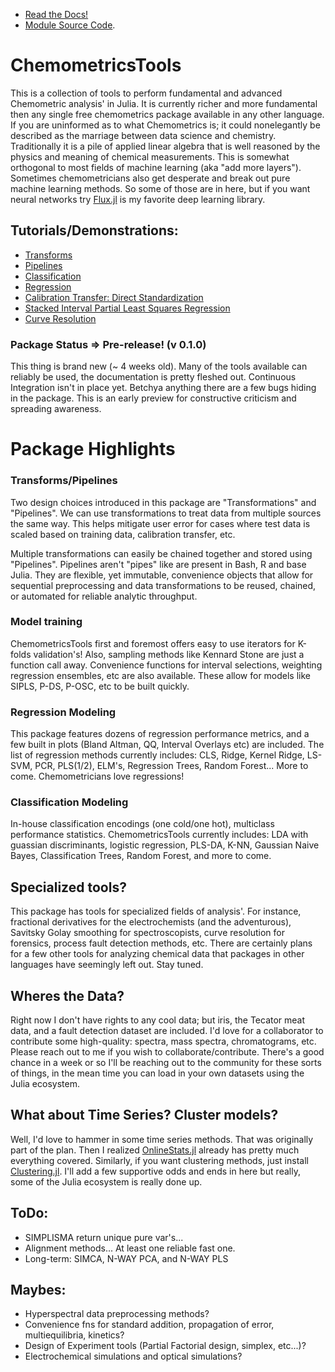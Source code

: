  - [Read the Docs!](https://caseykneale.github.io/ChemometricsTools/)
  - [Module Source Code](https://github.com/caseykneale/ChemometricsTools/blob/master/src/ChemometricsTools.jl).

# ChemometricsTools
This is a collection of tools to perform fundamental and advanced Chemometric analysis' in Julia. It is currently richer and more fundamental then any single free chemometrics package available in any other language. If you are uninformed as to what Chemometrics is; it could nonelegantly be described as the marriage between data science and chemistry. Traditionally it is a pile of applied linear algebra that is well reasoned by the physics and meaning of chemical measurements. This is somewhat orthogonal to most fields of machine learning (aka "add more layers"). Sometimes chemometricians also get desperate and break out pure machine learning methods. So some of those are in here, but if you want neural networks try [Flux.jl](https://github.com/FluxML/Flux.jl) is my favorite deep learning library.

## Tutorials/Demonstrations:
  - [Transforms](https://caseykneale.github.io/ChemometricsTools/Demos/Transforms/)
  - [Pipelines](https://caseykneale.github.io/ChemometricsTools/Demos/Pipelines/)
  - [Classification](https://caseykneale.github.io/ChemometricsTools/Demos/ClassificationExample/)
  - [Regression](https://caseykneale.github.io/ChemometricsTools/Demos/RegressionExample/)
  - [Calibration Transfer: Direct Standardization](https://caseykneale.github.io/ChemometricsTools/Demos/CalibXfer/)
  - [Stacked Interval Partial Least Squares Regression](https://caseykneale.github.io/ChemometricsTools/Demos/SIPLS/)
  - [Curve Resolution](https://caseykneale.github.io/ChemometricsTools/Demos/CurveResolution/)

### Package Status => Pre-release! (v 0.1.0)
This thing is brand new (~ 4 weeks old). Many of the tools available can reliably be used, the documentation is pretty fleshed out. Continuous Integration isn't in place yet. Betchya anything there are a few bugs hiding in the package. This is an early preview for constructive criticism and spreading awareness.

# Package Highlights
### Transforms/Pipelines
Two design choices introduced in this package are "Transformations" and "Pipelines". We can use transformations to treat data from multiple sources the same way. This helps mitigate user error for cases where test data is scaled based on training data, calibration transfer, etc.

Multiple transformations can easily be chained together and stored using "Pipelines". Pipelines aren't "pipes" like are present in Bash, R and base Julia. They are flexible, yet immutable, convenience objects that allow for sequential preprocessing and data transformations to be reused, chained, or automated for reliable analytic throughput.

### Model training
ChemometricsTools first and foremost offers easy to use iterators for K-folds validation's! Also, sampling methods like Kennard Stone are just a function call away. Convenience functions for interval selections, weighting regression ensembles, etc are also available. These allow for models like SIPLS, P-DS, P-OSC, etc to be built quickly.

### Regression Modeling
This package features dozens of regression performance metrics, and a few built in plots (Bland Altman, QQ, Interval Overlays etc) are included. The list of regression methods currently includes: CLS, Ridge, Kernel Ridge, LS-SVM, PCR, PLS(1/2), ELM's, Regression Trees, Random Forest... More to come. Chemometricians love regressions!

### Classification Modeling
In-house classification encodings (one cold/one hot), multiclass performance statistics. ChemometricsTools currently includes: LDA with guassian discriminants, logistic regression, PLS-DA, K-NN, Gaussian Naive Bayes, Classification Trees, Random Forest, and more to come.

## Specialized tools?
This package has tools for specialized fields of analysis'. For instance, fractional derivatives for the electrochemists (and the adventurous), Savitsky Golay smoothing for spectroscopists, curve resolution for forensics, process fault detection methods, etc. There are certainly plans for a few other tools for analyzing chemical data that packages in other languages have seemingly left out. Stay tuned.

## Wheres the Data?
Right now I don't have rights to any cool data; but iris, the Tecator meat data, and a fault detection dataset are included. I'd love for a collaborator to contribute some high-quality: spectra, mass spectra, chromatograms, etc. Please reach out to me if you wish to collaborate/contribute. There's a good chance in a week or so I'll be reaching out to the community for these sorts of things, in the mean time you can load in your own datasets using the Julia ecosystem.

## What about Time Series? Cluster models?
Well, I'd love to hammer in some time series methods. That was originally part of the plan. Then I realized [OnlineStats.jl](https://github.com/joshday/OnlineStats.jl) already has pretty much everything covered. Similarly, if you want clustering methods, just install [Clustering.jl](https://github.com/JuliaStats/Clustering.jl). I'll add a few supportive odds and ends in here but really, some of the Julia ecosystem is really done up.

## ToDo:
  - SIMPLISMA return unique pure var's...
  - Alignment methods... At least one reliable fast one.
  - Long-term: SIMCA, N-WAY PCA, and N-WAY PLS

## Maybes:
  - Hyperspectral data preprocessing methods?
  - Convenience fns for standard addition, propagation of error, multiequilibria, kinetics?
  - Design of Experiment tools (Partial Factorial design, simplex, etc...)?
  - Electrochemical simulations and optical simulations?
